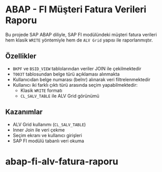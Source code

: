 # ABAP - FI Müşteri Fatura Verileri Raporu

Bu projede SAP ABAP diliyle, SAP FI modülündeki müşteri fatura verileri hem klasik `WRITE` yöntemiyle hem de `ALV Grid` yapısı ile raporlanmıştır.  

## Özellikler
- `BKPF` ve `BSID_VIEW` tablolarından veriler JOIN ile çekilmektedir  
- `T003T` tablosundan belge türü açıklaması alınmakta  
- Kullanıcıdan belge numarası (belnr) alınarak veri filtrelenmektedir  
- Kullanıcı iki farklı çıktı türü arasında seçim yapabilmektedir:  
  - Klasik `WRITE` formatı  
  - `CL_SALV_TABLE` ile ALV Grid görünümü

## Kazanımlar
- ALV Grid kullanımı (`CL_SALV_TABLE`)
- Inner Join ile veri çekme  
- Seçim ekranı ve kullanıcı girişleri  
- SAP FI modülü tabanlı veri okuma
# abap-fi-alv-fatura-raporu
